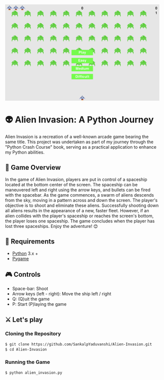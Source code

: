 ![Game ScreenShot](img.png)

# 👽 Alien Invasion: A Python Journey

Alien Invasion is a recreation of a well-known arcade game bearing the same title. This project was undertaken as part of my journey through the "Python Crash Course" book, serving as a practical application to enhance my Python abilities.

## 🚀 Game Overview

In the game of Alien Invasion, players are put in control of a spaceship located at the bottom center of the screen. The spaceship can be maneuvered left and right using the arrow keys, and bullets can be fired with the spacebar. As the game commences, a swarm of aliens descends from the sky, moving in a pattern across and down the screen. The player's objective is to shoot and eliminate these aliens. Successfully shooting down all aliens results in the appearance of a new, faster fleet. However, if an alien collides with the player's spaceship or reaches the screen's bottom, the player loses one spaceship. The game concludes when the player has lost three spaceships. Enjoy the adventure! 😊

## 🔧 Requirements

- [Python](https://www.python.org/) 3.x +
- [Pygame](https://www.pygame.org/)

## 🎮 Controls

- Space-bar: Shoot
- Arrow keys (left - right): Move the ship left / right
- Q: (Q)uit the game
- P: Start (P)laying the game

## ⚔ Let's play

### Cloning the Repository

```bash
$ git clone https://github.com/SankalpYaduvanshi/Alien-Invasion.git
$ cd Alien-Invasion
```

### Running the Game

```bash
$ python alien_invasion.py
```

